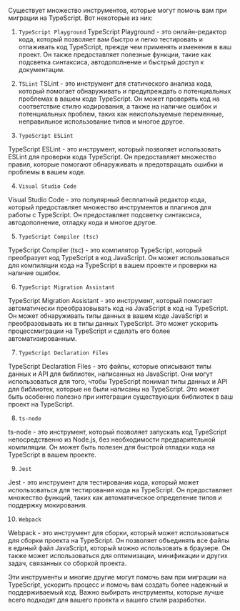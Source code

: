 
Существует множество инструментов, которые могут помочь вам при миграции на TypeScript. Вот некоторые из них:

1. `TypeScript Playground`
TypeScript Playground - это онлайн-редактор кода, который позволяет вам быстро и легко тестировать и отлаживать код TypeScript, прежде чем применять изменения в ваш проект. Он также предоставляет полезные функции, такие как подсветка синтаксиса, автодополнение и быстрый доступ к документации.

2. `TSLint`
TSLint - это инструмент для статического анализа кода, который помогает обнаруживать и предупреждать о потенциальных проблемах в вашем коде TypeScript. Он может проверять код на соответствие стилю кодирования, а также на наличие ошибок и потенциальных проблем, таких как неиспользуемые переменные, неправильное использование типов и многое другое.

3. `TypeScript ESLint`

TypeScript ESLint - это инструмент, который позволяет использовать ESLint для проверки кода TypeScript. Он предоставляет множество правил, которые помогают обнаруживать и предотвращать ошибки и проблемы в вашем коде.

4. `Visual Studio Code`

Visual Studio Code - это популярный бесплатный редактор кода, который предоставляет множество инструментов и плагинов для работы с TypeScript. Он предоставляет подсветку синтаксиса, автодополнение, отладку кода и многое другое.

5. `TypeScript Compiler (tsc)`

TypeScript Compiler (tsc) - это компилятор TypeScript, который преобразует код TypeScript в код JavaScript. Он может использоваться для компиляции кода на TypeScript в вашем проекте и проверки на наличие ошибок.

6. `TypeScript Migration Assistant`

TypeScript Migration Assistant - это инструмент, который помогает автоматически преобразовывать код на JavaScript в код на TypeScript. Он может обнаруживать типы данных в вашем коде JavaScript и преобразовывать их в типы данных TypeScript. Это может ускорить процессмиграции на TypeScript и сделать его более автоматизированным.

7. `TypeScript Declaration Files`

TypeScript Declaration Files - это файлы, которые описывают типы данных и API для библиотек, написанных на JavaScript. Они могут использоваться для того, чтобы TypeScript понимал типы данных и API для библиотек, которые не были написаны на TypeScript. Это может быть особенно полезно при интеграции существующих библиотек в ваш проект на TypeScript.

8. `ts-node`

ts-node - это инструмент, который позволяет запускать код TypeScript непосредственно из Node.js, без необходимости предварительной компиляции. Он может быть полезен для быстрой отладки кода на TypeScript в вашем проекте.

9. `Jest`

Jest - это инструмент для тестирования кода, который может использоваться для тестирования кода на TypeScript. Он предоставляет множество функций, таких как автоматическое определение типов и поддержку мокирования.

10. `Webpack`

Webpack - это инструмент для сборки, который может использоваться для сборки проекта на TypeScript. Он позволяет объединять все файлы в единый файл JavaScript, который можно использовать в браузере. Он также может использоваться для оптимизации, минификации и других задач, связанных со сборкой проекта.

Эти инструменты и многие другие могут помочь вам при миграции на TypeScript, ускорить процесс и помочь вам создать более надежный и поддерживаемый код. Важно выбирать инструменты, которые лучше всего подходят для вашего проекта и вашего стиля разработки.